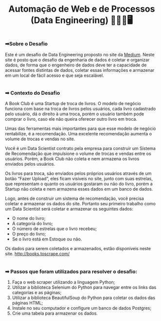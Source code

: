 #

<div>
  <h1 align="center"> Automação de Web e de Processos (Data Engineering) 👩‍💻🦾🖥</h1>
</div>

#

<h3>➡Sobre o Desafio </h3>

Este é um desafio de Data Engineering proposto no site da [Medium](https://medium.com/@meigarom/o-projeto-de-data-engineering-para-o-seu-portf%C3%B3lio-c186c7191823).
Neste site é posto que o desafio da engenharia de dados é coletar e organizar dados, de forma que o engenheiro de dados deve ter a capacidade de acessar fontes distintas de dados,
coletar essas informações e armazenar em um local de fácil acesso e que seja escalável.

# 

<h3>➡ Contexto do Desafio </h3>

A Book Club é uma Startup de troca de livros. O modelo de negócio funciona com base na troca de livros pelos usuários,
cada livro cadastrado pelo usuário, dá o direito à uma troca, porém o usuário também pode comprar o livro, caso ele 
não queira oferecer outro livro em troca.

Umas das ferramentas mais importantes para que esse modelo de negócio rentabilize, é a recomendação. Uma excelente recomendação aumenta o volume de trocas e vendas no site.

Você é um Data Scientist contrato pela empresa para construir um Sistema de Recomendação que impulsione o volume de trocas e vendas entre os usuários. Porém, a Book Club não coleta e nem armazena os livros enviados pelos usuários.

Os livros para troca, são enviados pelos próprios usuários através de um botão “Fazer Upload”, eles ficam visíveis no site, junto com suas estrelas, que representam o quanto os usuários gostaram ou não do livro, porém a Startup não coleta e nem armazena esses dados em um banco de dados.

Logo, antes de construir um sistema de recomendação, você precisa coletar e armazenar os dados do site. Portanto seu primeiro trabalho como um Data Scientist será coletar e armazenar os seguintes dados:

- O nome do livro;
- A categoria do livro;
- O número de estrelas que o livro recebeu;
- O preço do livro;
- Se o livro está em Estoque ou não.

Os dados para serem coletados e armazenados, estão disponíveis neste site. http://books.toscrape.com/

# 

<h3>➡ Passos que foram utilizados para resolver o desafio: </h3>

1. Faça o web scraper utilizando a linguagem Python;
2. Utilizar a biblioteca Selenium do Python para navegar entre os links das categorias e as páginas;
3. Utilizar a biblioteca BeautifulSoup do Python para coletar os dados das páginas HTML;
4. Instale no seu computador e configure um banco de dados Postgres;
5. Crie uma tabela para armazenar os dados.
